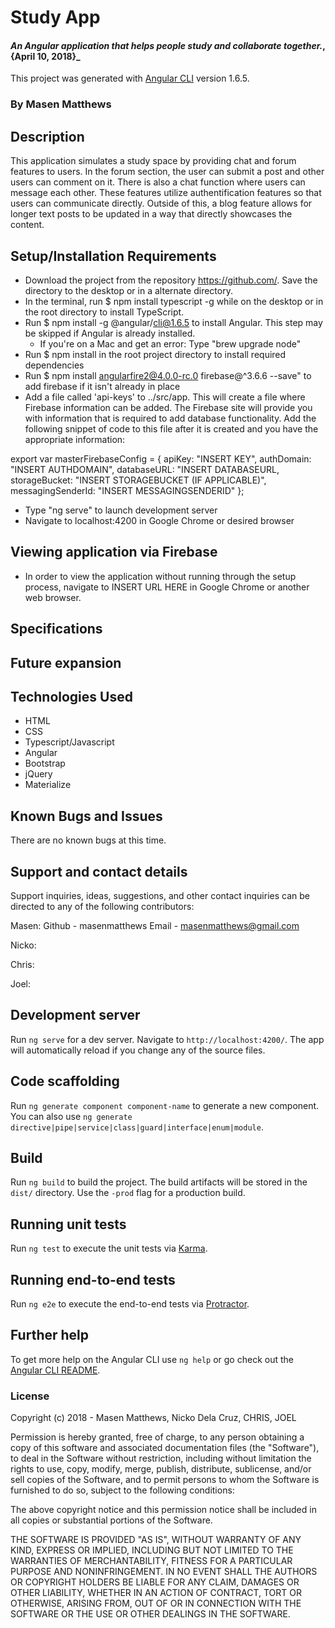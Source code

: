 # Study App

#### _An Angular application that helps people study and collaborate together._, {April 10, 2018}_

This project was generated with [Angular CLI](https://github.com/angular/angular-cli) version 1.6.5.

### By Masen Matthews

## Description
  This application simulates a study space by providing chat and forum features to users. In the forum section, the user can submit a post and other users can comment on it. There is also a chat function where users can message each other. These features utilize authentification features so that users can communicate directly. Outside of this, a blog feature allows for longer text posts to be updated in a way that directly showcases the content.

## Setup/Installation Requirements
  * Download the project from the repository https://github.com/. Save the directory to the desktop or in a alternate directory.
  * In the terminal, run $ npm install typescript -g while on the desktop or in the root directory to install TypeScript.
  * Run $ npm install -g @angular/cli@1.6.5 to install Angular. This step may be skipped if Angular is already installed.  
    - If you're on a Mac and get an error: Type "brew upgrade node"
  * Run $ npm install in the root project directory to install required dependencies
  * Run $ npm install angularfire2@4.0.0-rc.0 firebase@^3.6.6 --save" to add firebase if it isn't already in place
  * Add a file called 'api-keys' to ../src/app. This will create a file where Firebase information can be added. The Firebase site will provide you with information that is required to add database functionality. Add the following snippet of code to this file after it is created and you have the appropriate information:

  export var masterFirebaseConfig = {
      apiKey: "INSERT KEY",
      authDomain: "INSERT AUTHDOMAIN",
      databaseURL: "INSERT DATABASEURL,
      storageBucket: "INSERT STORAGEBUCKET (IF APPLICABLE)",
      messagingSenderId: "INSERT MESSAGINGSENDERID"
    };

  * Type "ng serve" to launch development server
  * Navigate to localhost:4200 in Google Chrome or desired browser

## Viewing application via Firebase
  * In order to view the application without running through the setup process, navigate to INSERT URL HERE in Google Chrome or another web browser.

## Specifications


## Future expansion


## Technologies Used

* HTML
* CSS
* Typescript/Javascript
* Angular
* Bootstrap
* jQuery
* Materialize

## Known Bugs and Issues

There are no known bugs at this time.

## Support and contact details

Support inquiries, ideas, suggestions, and other contact inquiries can be directed to any of the following contributors:

Masen:
Github - masenmatthews
Email - masenmatthews@gmail.com

Nicko:

Chris:

Joel:


## Development server

Run `ng serve` for a dev server. Navigate to `http://localhost:4200/`. The app will automatically reload if you change any of the source files.

## Code scaffolding

Run `ng generate component component-name` to generate a new component. You can also use `ng generate directive|pipe|service|class|guard|interface|enum|module`.

## Build

Run `ng build` to build the project. The build artifacts will be stored in the `dist/` directory. Use the `-prod` flag for a production build.

## Running unit tests

Run `ng test` to execute the unit tests via [Karma](https://karma-runner.github.io).

## Running end-to-end tests

Run `ng e2e` to execute the end-to-end tests via [Protractor](http://www.protractortest.org/).

## Further help

To get more help on the Angular CLI use `ng help` or go check out the [Angular CLI README](https://github.com/angular/angular-cli/blob/master/README.md).

### License

Copyright (c) 2018 - Masen Matthews, Nicko Dela Cruz, CHRIS, JOEL

Permission is hereby granted, free of charge, to any person obtaining a copy of this software and associated documentation files (the "Software"), to deal in the Software without restriction, including without limitation the rights to use, copy, modify, merge, publish, distribute, sublicense, and/or sell copies of the Software, and to permit persons to whom the Software is furnished to do so, subject to the following conditions:

The above copyright notice and this permission notice shall be included in all copies or substantial portions of the Software.

THE SOFTWARE IS PROVIDED "AS IS", WITHOUT WARRANTY OF ANY KIND, EXPRESS OR IMPLIED, INCLUDING BUT NOT LIMITED TO THE WARRANTIES OF MERCHANTABILITY, FITNESS FOR A PARTICULAR PURPOSE AND NONINFRINGEMENT. IN NO EVENT SHALL THE AUTHORS OR COPYRIGHT HOLDERS BE LIABLE FOR ANY CLAIM, DAMAGES OR OTHER LIABILITY, WHETHER IN AN ACTION OF CONTRACT, TORT OR OTHERWISE, ARISING FROM, OUT OF OR IN CONNECTION WITH THE SOFTWARE OR THE USE OR OTHER DEALINGS IN THE SOFTWARE.
